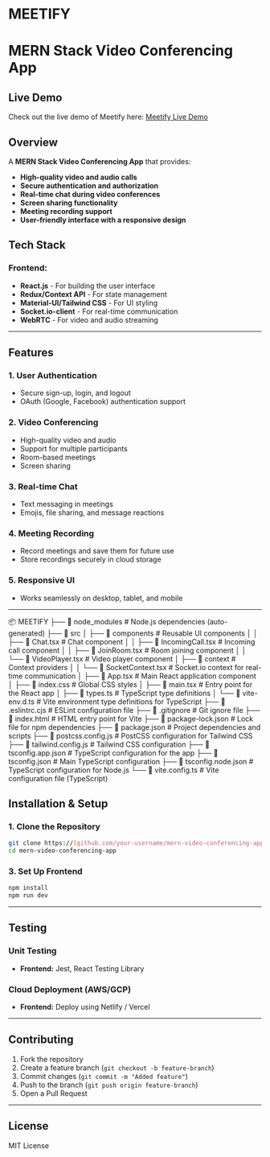 # MEETIFY

# MERN Stack Video Conferencing App

## Live Demo

Check out the live demo of Meetify here:   [Meetify Live Demo]([https://meetify-zoom-clone.vercel.app/])

## Overview
A **MERN Stack Video Conferencing App** that provides:
- **High-quality video and audio calls**
- **Secure authentication and authorization**
- **Real-time chat during video conferences**
- **Screen sharing functionality**
- **Meeting recording support**
- **User-friendly interface with a responsive design**

## Tech Stack

### Frontend:
- **React.js** - For building the user interface
- **Redux/Context API** - For state management
- **Material-UI/Tailwind CSS** - For UI styling
- **Socket.io-client** - For real-time communication
- **WebRTC** - For video and audio streaming


---

## Features

### 1. **User Authentication**
- Secure sign-up, login, and logout
- OAuth (Google, Facebook) authentication support

### 2. **Video Conferencing**
- High-quality video and audio
- Support for multiple participants
- Room-based meetings
- Screen sharing

### 3. **Real-time Chat**
- Text messaging in meetings
- Emojis, file sharing, and message reactions

### 4. **Meeting Recording**
- Record meetings and save them for future use
- Store recordings securely in cloud storage

### 5. **Responsive UI**
- Works seamlessly on desktop, tablet, and mobile

---
📦 MEETIFY
├── 📂 node_modules          # Node.js dependencies (auto-generated)
├── 📂 src
│   ├── 📂 components        # Reusable UI components
│   │   ├── 📜 Chat.tsx      # Chat component
│   │   ├── 📜 IncomingCall.tsx # Incoming call component
│   │   ├── 📜 JoinRoom.tsx  # Room joining component
│   │   └── 📜 VideoPlayer.tsx # Video player component
│   ├── 📂 context           # Context providers
│   │   └── 📜 SocketContext.tsx # Socket.io context for real-time communication
│   ├── 📜 App.tsx           # Main React application component
│   ├── 📜 index.css         # Global CSS styles
│   ├── 📜 main.tsx          # Entry point for the React app
│   ├── 📜 types.ts          # TypeScript type definitions
│   └── 📜 vite-env.d.ts     # Vite environment type definitions for TypeScript
├── 📜 .eslintrc.cjs         # ESLint configuration file
├── 📜 .gitignore           # Git ignore file
├── 📜 index.html           # HTML entry point for Vite
├── 📜 package-lock.json    # Lock file for npm dependencies
├── 📜 package.json         # Project dependencies and scripts
├── 📜 postcss.config.js    # PostCSS configuration for Tailwind CSS
├── 📜 tailwind.config.js   # Tailwind CSS configuration
├── 📜 tsconfig.app.json    # TypeScript configuration for the app
├── 📜 tsconfig.json        # Main TypeScript configuration
├── 📜 tsconfig.node.json   # TypeScript configuration for Node.js
└── 📜 vite.config.ts       # Vite configuration file (TypeScript)

## Installation & Setup

### 1. **Clone the Repository**
```sh
git clone https://[github.com/your-username/mern-video-conferencing-app.git](https://github.com/avanishpal143/MEETIFY---ZOOM-CLONE)
cd mern-video-conferencing-app
```

### 3. **Set Up Frontend**
```sh
npm install
npm run dev
```

---

## Testing

### **Unit Testing**
- **Frontend:** Jest, React Testing Library


### **Cloud Deployment (AWS/GCP)**
- **Frontend:** Deploy using Netlify / Vercel

---

## Contributing
1. Fork the repository
2. Create a feature branch (`git checkout -b feature-branch`)
3. Commit changes (`git commit -m "Added feature"`)
4. Push to the branch (`git push origin feature-branch`)
5. Open a Pull Request

---

## License
MIT License
